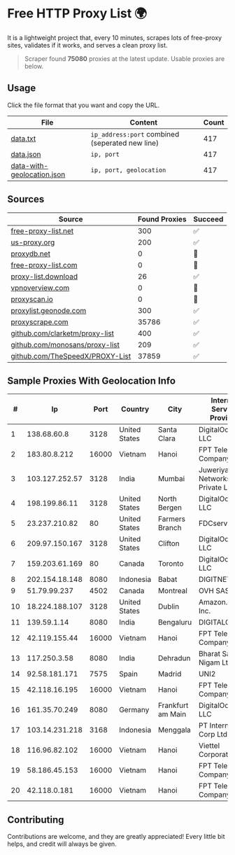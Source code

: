 
# Free HTTP Proxy List 🌍

It is a lightweight project that, every 10 minutes, scrapes lots of free-proxy sites, validates if it works, and serves a clean proxy list.


> Scraper found **75080** proxies at the latest update. Usable proxies are below.

## Usage

Click the file format that you want and copy the URL.


|File|Content|Count|
|----|-------|-----|
|[data.txt](https://raw.githubusercontent.com/themiralay/Proxy-List-World/master/data.txt)|`ip_address:port` combined (seperated new line)|417|
|[data.json](https://raw.githubusercontent.com/themiralay/Proxy-List-World/master/data.json)|`ip, port`|417|
|[data-with-geolocation.json](https://raw.githubusercontent.com/themiralay/Proxy-List-World/master/data-with-geolocation.json)|`ip, port, geolocation`|417|

## Sources

|Source|Found Proxies|Succeed|
|------|-------------|-------|
|[free-proxy-list.net](https://free-proxy-list.net)|300|✅|
|[us-proxy.org](https://www.us-proxy.org)|200|✅|
|[proxydb.net](http://proxydb.net)|0|🚫|
|[free-proxy-list.com](https://free-proxy-list.com/?page=&port=&type%5B%5D=http&type%5B%5D=https&up_time=0&search=Search)|0|🚫|
|[proxy-list.download](https://www.proxy-list.download/HTTP)|26|✅|
|[vpnoverview.com](https://vpnoverview.com/privacy/anonymous-browsing/free-proxy-servers)|0|🚫|
|[proxyscan.io](https://www.proxyscan.io)|0|🚫|
|[proxylist.geonode.com](https://proxylist.geonode.com/api/proxy-list?limit=300&page=1&sort_by=lastChecked&sort_type=desc&protocols=http,https)|300|✅|
|[proxyscrape.com](https://api.proxyscrape.com/v2/?request=displayproxies&protocol=http&timeout=10000&country=all&ssl=all&anonymity=all)|35786|✅|
|[github.com/clarketm/proxy-list](https://raw.githubusercontent.com/clarketm/proxy-list/master/proxy-list-raw.txt)|400|✅|
|[github.com/monosans/proxy-list](https://raw.githubusercontent.com/monosans/proxy-list/main/proxies/http.txt)|209|✅|
|[github.com/TheSpeedX/PROXY-List](https://raw.githubusercontent.com/TheSpeedX/PROXY-List/master/http.txt)|37859|✅|


## Sample Proxies With Geolocation Info

|#|Ip|Port|Country|City|Internet Service Provider|
|-|--|----|-------|----|-------------------------|
|1|138.68.60.8|3128|United States|Santa Clara|DigitalOcean, LLC|
|2|183.80.8.212|16000|Vietnam|Hanoi|FPT Telecom Company|
|3|103.127.252.57|3128|India|Mumbai|Juweriyah Networks Private Limited|
|4|198.199.86.11|3128|United States|North Bergen|DigitalOcean, LLC|
|5|23.237.210.82|80|United States|Farmers Branch|FDCservers.net|
|6|209.97.150.167|3128|United States|Clifton|DigitalOcean, LLC|
|7|159.203.61.169|80|Canada|Toronto|DigitalOcean, LLC|
|8|202.154.18.148|8080|Indonesia|Babat|DIGITNET|
|9|51.79.99.237|4502|Canada|Montreal|OVH SAS|
|10|18.224.188.107|3128|United States|Dublin|Amazon.com, Inc.|
|11|139.59.1.14|8080|India|Bengaluru|DIGITALOCEAN|
|12|42.119.155.44|16000|Vietnam|Hanoi|FPT Telecom Company|
|13|117.250.3.58|8080|India|Dehradun|Bharat Sanchar Nigam Ltd|
|14|92.58.181.171|7575|Spain|Madrid|UNI2|
|15|42.118.16.195|16000|Vietnam|Hanoi|FPT Telecom Company|
|16|161.35.70.249|8080|Germany|Frankfurt am Main|DigitalOcean, LLC|
|17|103.14.231.218|3168|Indonesia|Menggala|PT Internet Corp Ltd|
|18|116.96.82.102|16000|Vietnam|Hanoi|Viettel Corporation|
|19|58.186.45.153|16000|Vietnam|Hanoi|FPT Telecom Company|
|20|42.118.0.181|16000|Vietnam|Hanoi|FPT Telecom Company|



## Contributing

Contributions are welcome, and they are greatly appreciated! Every
little bit helps, and credit will always be given.

